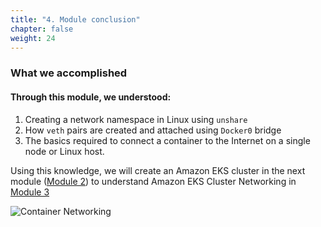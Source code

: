 ```yaml
---
title: "4. Module conclusion"
chapter: false
weight: 24
---
```


### What we accomplished

#### Through this module, we understood:
1. Creating a network namespace in Linux using `unshare`
2. How `veth` pairs are created and attached using `Docker0` bridge
3. The basics required to connect a container to the Internet on a single node or Linux host.

Using this knowledge, we will create an Amazon EKS cluster in the next module ([Module 2](/eksctl)) to understand Amazon EKS Cluster Networking in [Module 3](/module3)

![Container Networking](../../images/podnetworking.png)


